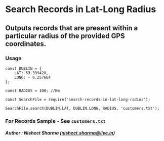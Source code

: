 # Search Records in Lat-Long Radius

## Outputs records that are present within a particular radius of the provided GPS coordinates.

### Usage
```
const DUBLIN = {
    LAT: 53.339428,
    LONG: - 6.257664
};

const RADIUS = 100; //Km

const SearchFile = require('search-records-in-lat-long-radius');

SearchFile.search(DUBLIN.LAT, DUBLIN.LONG, RADIUS, 'customers.txt');
```

### For Records Sample - See `customers.txt`

##### Author : *Nisheet Sharma (nisheet.sharma@live.in)* 